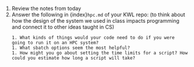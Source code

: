1. Review the notes from today
1. Answer the following in {index}`hpc.md` of your KWL repo:  (to think about how the design of the system we used in class impacts programming and connect it to other ideas taught in CS)
    ```
    1. What kinds of things would your code need to do if you were going to run it on an HPC system? 
    1. What sbatch options seem the most helpful?
    1. How might you go about setting the time limits for a script? How could you estimate how long a script will take?
    ```